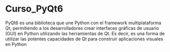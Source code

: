 # Curso_PyQt6
PyQt6 es una biblioteca que une Python con el framework multiplataforma Qt, permitiendo a los desarrolladores crear interfaces gráficas de usuario (GUI) en Python utilizando las herramientas de Qt. Es decir, es una forma de utilizar las potentes capacidades de Qt para construir aplicaciones visuales en Python
